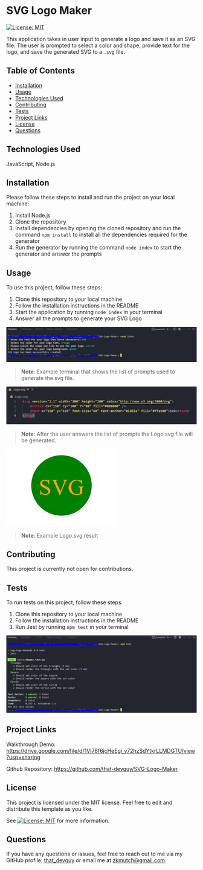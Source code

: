 # SVG Logo Maker
[![License: MIT](https://img.shields.io/badge/License-MIT-yellow.svg)](https://opensource.org/licenses/MIT)
  
This application takes in user input to generate a logo and save it as an SVG file. The user is prompted to select a color and shape, provide text for the logo, and save the generated SVG to a `.svg` file.
  
  
## Table of Contents

- [Installation](#installation)
- [Usage](#usage)
- [Technologies Used](#technologies-used)
- [Contributing](#contributing)
- [Tests](#tests)
- [Project Links](#project-links)
- [License](#license)
- [Questions](#questions)

## Technologies Used

JavaScript, Node.js

## Installation

Please follow these steps to install and run the project on your local machine:

1. Install Node.js
2. Clone the repository
3. Install dependencies by opening the cloned repository and run the command `npm install` to install all the dependencies required for the generator
4. Run the generator by running the command `node index` to start the generator and answer the prompts
  
## Usage
  
To use this project, follow these steps:

1. Clone this repository to your local machine
2. Follow the installation instructions in the README
3. Start the application by running `node index` in your terminal
4. Answer all the prompts to generate your SVG Logo

![SVG Logo Generator Demo Image](/assets/images/inquirer-prompts-demo.JPG)
> **Note**: Example terminal that shows the list of prompts used to generate the svg file.

![SVG Generated File Demo Image](/assets/images/generated-svg.JPG)
> **Note**: After the user answers the list of prompts the Logo.svg file will be generated.

![SVG Generated Logo Demo Image](/assets/images/generated-logo.JPG)
> **Note**: Example Logo.svg result


## Contributing

This project is currently not open for contributions.

## Tests

To run tests on this project, follow these steps:

1. Clone this repository to your local machine
2. Follow the installation instructions in the README
3. Run Jest by running `npm test` in your terminal

![Jest Tests Demo Image](/assets/images/jest-tests-demo.JPG)
  
## Project Links
  
Walkthrough Demo: https://drive.google.com/file/d/1VI78f6jcHeEgi_v72hzSdYtkrLLMDGTU/view?usp=sharing

Github Repository: https://github.com/that-devguy/SVG-Logo-Maker

## License

This project is licensed under the MIT license. Feel free to edit and distribute this template as you like.

See [![License: MIT](https://img.shields.io/badge/License-MIT-yellow.svg)](https://opensource.org/licenses/MIT) for more information.

## Questions

If you have any questions or issues, feel free to reach out to me via my GitHub profile: [that_devguy](https://github.com/that_devguy) or email me at zkmutch@gmail.com.
